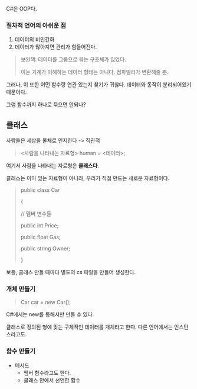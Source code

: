 C#은 OOP다. 
### 절차적 언어의 아쉬운 점
1. 데이터의 비인간화
2. 데이터가 많아지면 관리가 힘들어진다.

> 보완책: 데이터를 그룹으로 묶는 구조체가 있었다.
> 
> 이는 기계가 이해하는 데이터 형태는 아니다. 컴파일러가 변환해줄 뿐.

그러나, 이 또한 어떤 함수랑 연관 있는지 찾기가 귀찮다. 
데이터와 동작이 분리되어있기 때문이다.

그럼 함수까지 하나로 묶으면 안되나? 

## 클래스
사람들은 세상을 물체로 인지한다 -> 직관적

> <사람을 나타내는 자료형> human = <데이터>;

여기서 사람을 나타내는 자료형은 **클래스다**. 

클래스는 이미 있는 자료형이 아니라, 우리가 직접 만드는 새로운 자료형이다.


> public class Car
> 
>{
> 
>   // 멤버 변수들
> 
>   public int Price;
> 
>   public float Gas;
> 
>   public string Owner;
> 
> }


보통, 클래스 만들 때마다 별도의 cs 파일을 만들어 생성한다. 

### 개체 만들기
> Car car = new Car();

C#에서는 new를 통해서만 만들 수 있다.

클래스로 정의된 형에 맞는 구체적인 데이터를 개체라고 한다. 다른 언어에서는 인스턴스라고도. 

### 함수 만들기
- 메서드
  - 멤버 함수라고도 한다.
  - 클래스 안에서 선언한 함수